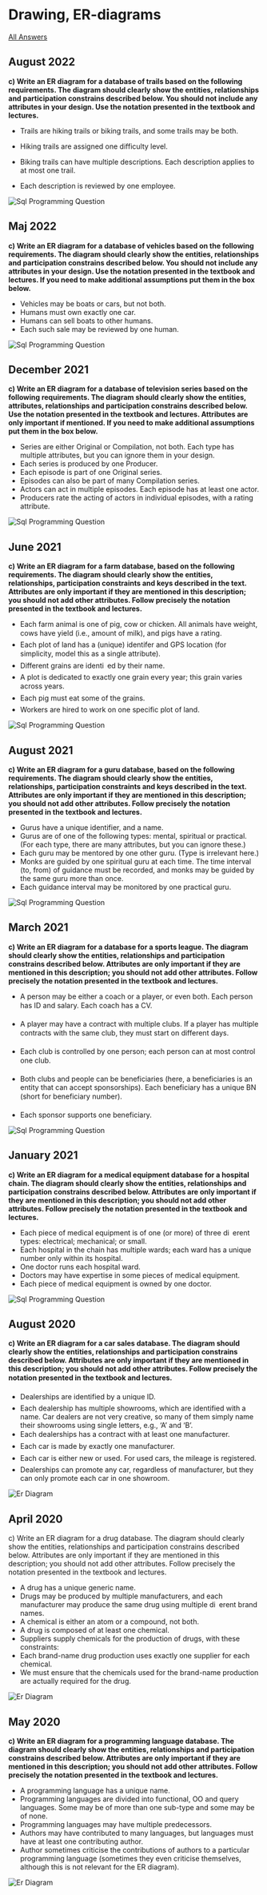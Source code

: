 # Drawing, ER-diagrams

[All Answers](../All_Answers.md)

## August 2022

**c) Write an ER diagram for a database of trails based on the following requirements. The diagram should clearly show the entities, relationships and participation constrains described below. You should not include any attributes in your design. Use the notation presented in the textbook and lectures.**

- Trails are hiking trails or biking trails, and some trails may be both.

- Hiking trails are assigned one difficulty level.

- Biking trails can have multiple descriptions. Each description applies to at most one trail.

- Each description is reviewed by one employee.

![Sql Programming Question](images/idb-august-2022-ER.jpg)

## Maj 2022

**c) Write an ER diagram for a database of vehicles based on the following requirements. The diagram should clearly show the entities, relationships and participation constrains described below. You should not include any attributes in your design. Use the notation presented in the textbook and lectures. If you need to make additional assumptions put them in the box below.**

- Vehicles may be boats or cars, but not both.
- Humans must own exactly one car.
- Humans can sell boats to other humans.
- Each such sale may be reviewed by one human.

![Sql Programming Question](images/may_2022_ER_Diagram.png)

## December 2021

**c) Write an ER diagram for a database of television series based on the following requirements. The diagram should clearly show the entities, attributes, relationships and participation constrains described below. Use the notation presented in the textbook and lectures. Attributes are only important if mentioned. If you need to make additional assumptions put them in the box below.**

- Series are either Original or Compilation, not both. Each type has multiple attributes, but you can ignore them in your design.
- Each series is produced by one Producer.
- Each episode is part of one Original series.
- Episodes can also be part of many Compilation series.
- Actors can act in multiple episodes. Each episode has at least one actor.
- Producers rate the acting of actors in individual episodes, with a rating attribute.

![Sql Programming Question](images/December2021ER.png)

## June 2021

**c) Write an ER diagram for a farm database, based on the following requirements. The diagram should clearly show the entities, relationships, participation constraints and keys described in the text. Attributes are only important if they are mentioned in this description; you should not add other attributes. Follow precisely the notation presented in the textbook and lectures.**

- Each farm animal is one of pig, cow or chicken. All animals have weight, cows have yield (i.e., amount of milk), and pigs have a rating. 
- Each plot of land has a (unique) identifer and GPS location (for simplicity, model this as a single attribute). 
- Different grains are identi ed by their name. 
- A plot is dedicated to exactly one grain every year; this grain varies across years. 
- Each pig must eat some of the grains. 
- Workers are hired to work on one specific plot of land.

![Sql Programming Question](images/ERJUNE2021.png)

## August 2021

**c) Write an ER diagram for a guru database, based on the following requirements. The diagram should clearly show the entities, relationships, participation constraints and keys described in the text. Attributes are only important if they are mentioned in this description; you should not add other attributes. Follow precisely the notation presented in the textbook and lectures.**

- Gurus have a unique identifier, and a name.
- Gurus are of one of the following types: mental, spiritual or practical. (For each type, there are many attributes, but you can ignore these.)
- Each guru may be mentored by one other guru. (Type is irrelevant here.)
- Monks are guided by one spiritual guru at each time. The time interval (to, from) of guidance must be recorded, and monks may be guided by the same guru more than once.
- Each guidance interval may be monitored by one practical guru.

![Sql Programming Question](images/August2021ER.png)

## March 2021

**c) Write an ER diagram for a database for a sports league. The diagram should clearly show the entities, relationships and participation constrains described below. Attributes are only important if they are mentioned in this description; you should not add other attributes. Follow precisely the notation presented in the textbook and lectures.**

- A person may be either a coach or a player, or even both. Each person has ID and salary. Each coach has a CV. 

- A player may have a contract with multiple clubs. If a player has multiple contracts with the same club, they must start on different days. 

- Each club is controlled by one person; each person can at most control one club. 

- Both clubs and people can be beneficiaries (here, a beneficiaries is an entity that can accept sponsorships). Each beneficiary has a unique BN (short for beneficiary number). 

- Each sponsor supports one beneficiary.

![Sql Programming Question](images/idb-march-2021-ER.jpg)

## January 2021

**c) Write an ER diagram for a medical equipment database for a hospital chain. The diagram should clearly show the entities, relationships and participation constrains described below. Attributes are only important if they are mentioned in this description; you should not add other attributes. Follow precisely the notation presented in the textbook and lectures.**

- Each piece of medical equipment is of one (or more) of three di erent types: electrical; mechanical; or small.
- Each hospital in the chain has multiple wards; each ward has a unique number only within its hospital.
- One doctor runs each hospital ward.
- Doctors may have expertise in some pieces of medical equipment.
- Each piece of medical equipment is owned by one doctor.

![Sql Programming Question](images/idb-january-2021-ER.jpg)

## August 2020

**c) Write an ER diagram for a car sales database. The diagram should clearly show the entities, relationships and participation constrains described below. Attributes are only important if they are mentioned in this description; you should not add other attributes. Follow precisely the notation presented in the textbook and lectures.** 

- Dealerships are identified by a unique ID. 
- Each dealership has multiple showrooms, which are identified with a name. Car dealers are not very creative, so many of them simply name their showrooms using single letters, e.g., ‘A’ and ‘B’.
- Each dealerships has a contract with at least one manufacturer. 
- Each car is made by exactly one manufacturer. 
- Each car is either new or used. For used cars, the mileage is registered. 
- Dealerships can promote any car, regardless of manufacturer, but they can only promote each car in one showroom.

![Er Diagram](images/idb-august-2020-ER.jpg)

## April 2020

c) Write an ER diagram for a drug database. The diagram should clearly show the entities, relationships and participation constrains described below. Attributes are only important if they are mentioned in this description; you should not add other attributes. Follow precisely the notation presented in the textbook and lectures.

- A drug has a unique generic name.
- Drugs may be produced by multiple manufacturers, and each manufacturer may produce the same drug using multiple di erent brand names.
- A chemical is either an atom or a compound, not both.
- A drug is composed of at least one chemical.
- Suppliers supply chemicals for the production of drugs, with these constraints:
- Each brand-name drug production uses exactly one supplier for each chemical.
- We must ensure that the chemicals used for the brand-name production are actually required for the drug.

![Er Diagram](images/idb-april-2020-ER.png)

## May 2020

**c) Write an ER diagram for a programming language database. The diagram should clearly show the entities, relationships and participation constrains described below. Attributes are only important if they are mentioned in this description; you should not add other attributes. Follow precisely the notation presented in the textbook and lectures.**

- A programming language has a unique name.
- Programming languages are divided into functional, OO and query languages. Some may be of more than one sub-type and some may be of none.
- Programming languages may have multiple predecessors.
- Authors may have contributed to many languages, but languages must have at least one contributing author.
- Author sometimes criticise the contributions of authors to a particular programming language (sometimes they even criticise themselves, although this is not relevant for the ER diagram).

![Er Diagram](images/idb-may-2020-ER.jpg)
